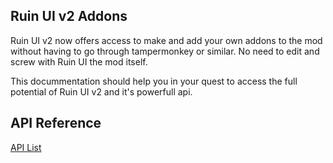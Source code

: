 ## Ruin UI v2 Addons

Ruin UI v2 now offers access to make and add your own addons to the mod without having to go through tampermonkey or similar.
No need to edit and screw with Ruin UI the mod itself.

This docummentation should help you in your quest to access the full potential of Ruin UI v2 and it's powerfull api.


## API Reference

[API List](https://bauqq.github.io/RuinUI_Documentation/api/)
